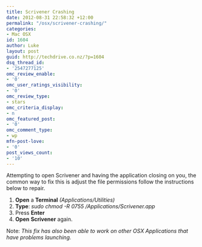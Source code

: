 ```yaml
---
title: Scrivener Crashing
date: 2012-08-31 22:58:32 +12:00
permalink: "/osx/scrivener-crashing/"
categories:
- Mac OSX
id: 1604
author: Luke
layout: post
guid: http://techdrive.co.nz/?p=1604
dsq_thread_id:
- '2547277125'
omc_review_enable:
- '0'
omc_user_ratings_visibility:
- '0'
omc_review_type:
- stars
omc_criteria_display:
- n
omc_featured_post:
- '0'
omc_comment_type:
- wp
mfn-post-love:
- '0'
post_views_count:
- '10'
---
```


Attempting to open Scrivener and having the application closing on you, the common way to fix this is adjust the file permissions follow the instructions below to repair.

<ol start="1">
  <li>
    <strong>Open</strong> a <strong>Terminal</strong><em> (Applications/Utilities) </em>
  </li>
  <li>
    <strong>Type</strong>: <em>sudo chmod -R 0755 /Applications/Scrivener.app</em>
  </li>
  <li>
    Press <strong>Enter</strong>
  </li>
  <li>
    <strong>Open</strong> <strong>Scrivener</strong> again.
  </li>
</ol>

Note: _This fix has also been able to work on other OSX Applications that have problems launching._